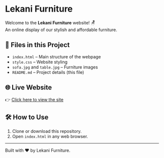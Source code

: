 # Lekani Furniture

Welcome to the **Lekani Furniture** website! 🪑  
An online display of our stylish and affordable furniture.

## 📁 Files in this Project

- `index.html` – Main structure of the webpage  
- `style.css` – Website styling  
- `sofa.jpg` and `table.jpg` – Furniture images  
- `README.md` – Project details (this file)

## 🌐 Live Website

👉 [Click here to view the site](https://furnitureltd.github.io/lekani-furniture-/)

## 🛠️ How to Use

1. Clone or download this repository.
2. Open `index.html` in any web browser.

---

Built with ❤️ by Lekani Furniture.
